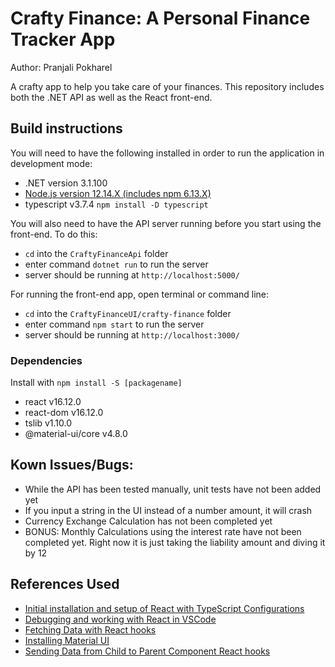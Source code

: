
# Crafty Finance: A Personal Finance Tracker App

Author: Pranjali Pokharel

A crafty app to help you take care of your finances. This repository includes both the .NET API as well as the React front-end.

## Build instructions
You will need to have the following installed in order to run the application in development mode: 
- .NET version 3.1.100
- [Node.js version 12.14.X (includes npm 6.13.X)](https://nodejs.org/en/download/)
- typescript v3.7.4 `npm install -D typescript`

You will also need to have the API server running before you start using the front-end. To do this:
- `cd` into the `CraftyFinanceApi` folder
-  enter command `dotnet run` to run the server
- server should be running at `http://localhost:5000/`

For running the front-end app, open terminal or command line:
- `cd` into the `CraftyFinanceUI/crafty-finance` folder
- enter command `npm start` to run the server
- server should be running at `http://localhost:3000/`

### Dependencies
Install with `npm install -S [packagename]`
- react v16.12.0
- react-dom v16.12.0
- tslib v1.10.0
- @material-ui/core v4.8.0

## Kown Issues/Bugs:
- While the API has been tested manually, unit tests have not been added yet
- If you input a string in the UI instead of a number amount, it will crash
- Currency Exchange Calculation has not been completed yet
- BONUS: Monthly Calculations using the interest rate have not been completed yet. Right now it is just taking the liability amount and diving it by 12

## References Used
- [Initial installation and setup of React with TypeScript Configurations](https://fettblog.eu/typescript-react/getting-started/)
- [Debugging and working with React in VSCode](https://code.visualstudio.com/docs/nodejs/reactjs-tutorial)
- [Fetching Data with React hooks](https://www.robinwieruch.de/react-hooks-fetch-data)
- [Installing Material UI](https://material-ui.com/getting-started/installation/)
- [Sending Data from Child to Parent Component React hooks](https://stackoverflow.com/questions/55726886/react-hook-send-data-from-child-to-parent-component)


